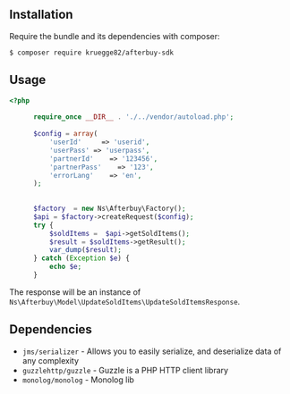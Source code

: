 Installation
----------------------------------------------------------------

Require the bundle and its dependencies with composer:

    $ composer require kruegge82/afterbuy-sdk
 
Usage
----------------------------------------------------------------

```php
<?php
      
      require_once __DIR__ . './../vendor/autoload.php';
      
      $config = array(
          'userId'     => 'userid',
          'userPass' => 'userpass',
          'partnerId'    => '123456',
          'partnerPass'    => '123',
          'errorLang'    => 'en',
      );
      
      
      $factory  = new Ns\Afterbuy\Factory();
      $api = $factory->createRequest($config);
      try {
          $soldItems =  $api->getSoldItems();
          $result = $soldItems->getResult();
          var_dump($result);
      } catch (Exception $e) {
          echo $e;
      }
```

The response will be an instance of `Ns\Afterbuy\Model\UpdateSoldItems\UpdateSoldItemsResponse`.

Dependencies
----------------------------------------------------------------
* `jms/serializer` - Allows you to easily serialize, and deserialize data of any complexity
* `guzzlehttp/guzzle` - Guzzle is a PHP HTTP client library
* `monolog/monolog` - Monolog lib